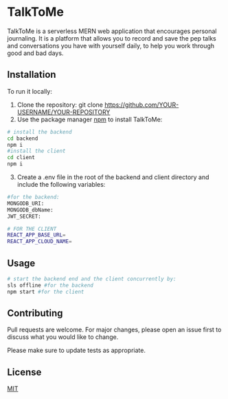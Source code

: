 # TalkToMe
TalkToMe is a serverless MERN web application that encourages personal journaling. It is a platform that allows you to record and save the pep talks and conversations you have with yourself daily, to help you work through good and bad days.


## Installation
To run it locally:
1. Clone the repository: git clone https://github.com/YOUR-USERNAME/YOUR-REPOSITORY
2. Use the package manager [npm](https://www.npmjs.com/) to install TalkToMe:

```bash
# install the backend
cd backend
npm i
#install the client
cd client
npm i

```
3. Create a .env file in the root of the backend and client directory and include the following variables:
```bash
#for the backend:
MONGODB_URI:
MONGODB_dbName:
JWT_SECRET:

# FOR THE CLIENT
REACT_APP_BASE_URL=
REACT_APP_CLOUD_NAME=

```
## Usage
```bash
# start the backend end and the client concurrently by:
sls offline #for the backend
npm start #for the client

```

## Contributing

Pull requests are welcome. For major changes, please open an issue first
to discuss what you would like to change.

Please make sure to update tests as appropriate.

## License

[MIT](https://choosealicense.com/licenses/mit/)
